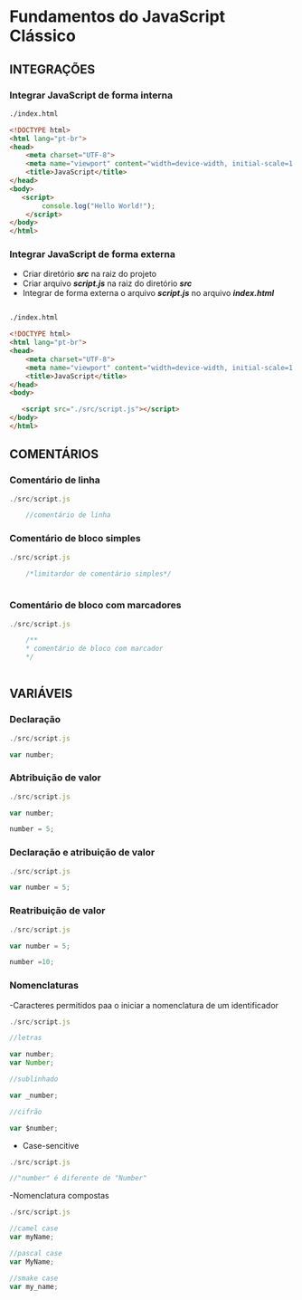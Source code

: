 # Fundamentos do JavaScript Clássico

## INTEGRAÇÕES

### Integrar JavaScript de forma interna

~~~ html
./index.html

<!DOCTYPE html>
<html lang="pt-br">
<head>
    <meta charset="UTF-8">
    <meta name="viewport" content="width=device-width, initial-scale=1.0">
    <title>JavaScript</title>
</head>
<body>
   <script>
        console.log("Hello World!");
    </script>
</body>
</html>
~~~

### Integrar JavaScript de forma externa

- Criar diretório ***src*** na raiz do projeto
- Criar arquivo ***script.js*** na raiz do diretório ***src***
- Integrar de forma externa o arquivo ***script.js*** no arquivo ***index.html***

~~~ html

./index.html

<!DOCTYPE html>
<html lang="pt-br">
<head>
    <meta charset="UTF-8">
    <meta name="viewport" content="width=device-width, initial-scale=1.0">
    <title>JavaScript</title>
</head>
<body>

   <script src="./src/script.js"></script>
</body>
</html>

~~~

## COMENTÁRIOS

### Comentário de linha

~~~javascript
./src/script.js

    //comentário de linha

~~~

### Comentário de bloco simples

~~~javascript
./src/script.js

    /*limitardor de comentário simples*/
    
~~~

### Comentário de bloco com marcadores

~~~javascript
./src/script.js

    /**
    * comentário de bloco com marcador
    */
    
~~~

## VARIÁVEIS

### Declaração

~~~ javascript
./src/script.js

var number;

~~~

### Abtribuição de valor

~~~javascript
./src/script.js

var number;

number = 5;

~~~

### Declaração e atribuição de valor

~~~javascript
./src/script.js

var number = 5;

~~~

### Reatribuição de valor

~~~javascript
./src/script.js

var number = 5;

number =10;

~~~

### Nomenclaturas

-Caracteres permitidos paa o iniciar a nomenclatura de um identificador

~~~javascript
./src/script.js

//letras

var number;
var Number;

//sublinhado

var _number;

//cifrão

var $number;

~~~

- Case-sencitive

~~~javascript
./src/script.js

//"number" é diferente de "Number"

~~~

-Nomenclatura compostas

~~~javascript
./src/script.js

//camel case
var myName;

//pascal case
var MyName;

//smake case
var my_name;

~~~